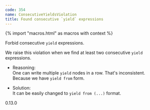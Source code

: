 ```yaml
---
code: 354
name: ConsecutiveYieldsViolation
title: Found consecutive `yield` expressions
---
```


{% import "macros.html" as macros with context %}

Forbid consecutive `yield` expressions.

We raise this violation when we find at least two consecutive `yield`
expressions.

  - Reasoning:  
    One can write multiple `yield` nodes in a row. That's inconsistent.
    Because we have `yield from` form.

  - Solution:  
    It can be easily changed to `yield from (...)` format.

<div class="versionadded">

0.13.0

</div>
